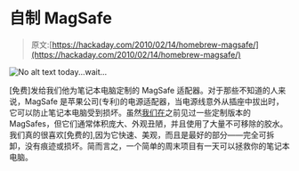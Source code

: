 # 自制 MagSafe

> 原文:[https://hackaday.com/2010/02/14/homebrew-magsafe/](https://hackaday.com/2010/02/14/homebrew-magsafe/)

![](../Images/1dc7d3adebfcd0a2c1e9c55825e22a5a.png "No alt text today...wait...")

[免费]发给我们他为笔记本电脑定制的 MagSafe 适配器。对于那些不知道的人来说，MagSafe 是苹果公司(专利)的电源适配器，当电源线意外从插座中拔出时，它可以防止笔记本电脑受到损坏。虽然[我们在](http://www.instructables.com/id/ThinkSafe%3a-A-Magnetic-Power-Connector-for-Thinkpad/)之前见过一些定制版本的 MagSafes，但它们通常体积庞大、外观丑陋，并且使用了大量不可移除的胶水。我们真的很喜欢[免费的],因为它快速、美观，而且是最好的部分——完全可拆卸，没有痕迹或损坏。简而言之，一个简单的周末项目有一天可以拯救你的笔记本电脑。